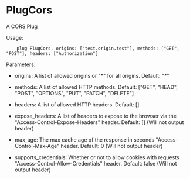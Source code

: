 PlugCors
========

A CORS Plug

Usage:

```
    plug PlugCors, origins: ["test.origin.test"], methods: ["GET", "POST"], headers: ["Authorization"]
```

Parameters:

* origins: A list of allowed origins or "\*" for all origins. Default: "\*"

* methods: A list of allowed HTTP methods. Default: ["GET", "HEAD", "POST", "OPTIONS", "PUT", "PATCH", "DELETE"]

* headers: A list of allowed HTTP headers. Default: []

* expose_headers: A list of headers to expose to the browser via the "Access-Control-Expose-Headers" header. Default: [] (Will not output header)

* max_age: The max cache age of the response in seconds "Access-Control-Max-Age" header. Default: 0 (Will not output header)

* supports_credentials: Whether or not to allow cookies with requests "Access-Control-Allow-Credentials" header. Default: false (Will not output header)



